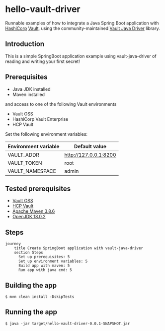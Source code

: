 # hello-vault-driver
Runnable examples of how to integrate a Java Spring Boot application with
[HashiCorp](http://www.hashicorp.com) [Vault](https://www.vaultproject.io/), using the community-maintained
[Vault Java Driver](https://github.com/BetterCloud/vault-java-driver) library.

## Introduction

This is a simple SpringBoot application example using vault-java-driver of reading and writing your first secret!

## Prerequisites
- Java JDK installed
- Maven installed

and access to one of the following Vault environments
- Vault OSS
- HashiCorp Vault Enterprise
- HCP Vault 

Set the following environment variables:

| Environment variable | Default value      |
|-----|---|
|  VAULT_ADDR   |  http://127.0.0.1:8200 |
|  VAULT_TOKEN   | root  |
|  VAULT_NAMESPACE   | admin  |


## Tested prerequisites
- [Vault OSS](https://vaultproject.io)
- [HCP Vault](https://cloud.hashicorp.com/products/vault)
- [Apache Maven 3.8.6](http://maven.apache.org)
- [OpenJDK 18.0.2](https://jdk.java.net/18/)

## Steps
```mermaid
journey
    title Create SpringBoot application with vault-java-driver
    section Steps
      Set up prerequisites: 5
      Set up environment variables: 5
      Build app with maven: 5
      Run app with java cmd: 5
```

## Building the app
`$ mvn clean install -DskipTests`

## Running the app
`$ java -jar target/hello-vault-driver-0.0.1-SNAPSHOT.jar`
